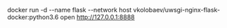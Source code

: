 docker run -d --name flask --network host vkolobaev/uwsgi-nginx-flask-docker:python3.6
open http://127.0.0.1:8888
